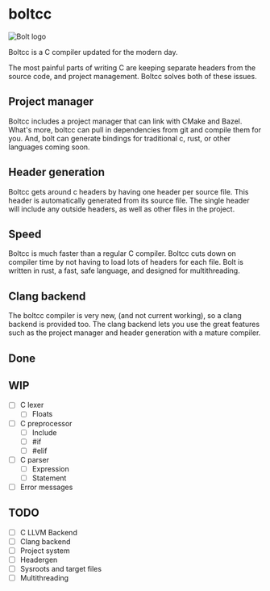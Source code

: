 # boltcc

![Bolt logo](https://github.com/pallyj/boltcc/blob/main/assets/logo.svg?raw=true)

Boltcc is a C compiler updated for the modern day.

The most painful parts of writing C are keeping separate headers from the source code, and project management. Boltcc solves both of these issues.

## Project manager

Boltcc includes a project manager that can link with CMake and Bazel. What's more, boltcc can pull in dependencies from git and compile them for you. And, bolt can generate bindings for traditional c, rust, or other languages coming soon.

## Header generation

Boltcc gets around c headers by having one header per source file. This header is automatically generated from its source file. The single header will include any outside headers, as well as other files in the project.

## Speed

Boltcc is much faster than a regular C compiler. Boltcc cuts down on compiler time by not having to load lots of headers for each file. Bolt is written in rust, a fast, safe language, and designed for multithreading.

## Clang backend

The boltcc compiler is very new, (and not current working), so a clang backend is provided too. The clang backend lets you use the great features such as the project manager and header generation with a mature compiler.



## Done

## WIP

- [ ] C lexer
	- [ ] Floats
- [ ] C preprocessor
	- [ ] Include
	- [ ] #if
	- [ ] #elif
- [ ] C parser
	- [ ] Expression
	- [ ] Statement
- [ ] Error messages

## TODO

- [ ] C LLVM Backend
- [ ] Clang backend
- [ ] Project system
- [ ] Headergen
- [ ] Sysroots and target files
- [ ] Multithreading